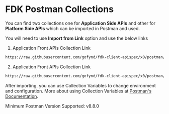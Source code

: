 # FDK Postman Collections

You can find two collections one for **Application Side APIs** and other for **Platform Side APIs** which can be imported in Postman and used.

You will need to use **Import from Link** option and use the below links

1. Application Front APIs Collection Link
```md
https://raw.githubusercontent.com/gofynd/fdk-client-apispec/x0/postman/platform.json
```

2. Application Front APIs Collection Link
```md
https://raw.githubusercontent.com/gofynd/fdk-client-apispec/x0/postman/application.json
```

After importing, you can use Collection Variables to change environment and configuration. More about using Collection Variables at [Postman's Documentation](https://learning.postman.com/docs/sending-requests/variables/#defining-collection-variables).

Minimum Postman Version Supported: v8.8.0
